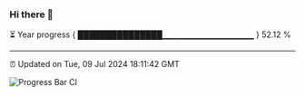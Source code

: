 ### Hi there 👋

⏳ Year progress { ███████████████▁▁▁▁▁▁▁▁▁▁▁▁▁▁▁ } 52.12 %

---

⏰ Updated on Tue, 09 Jul 2024 18:11:42 GMT

![Progress Bar CI](https://github.com/Shyam-Makwana/GitHub-Actions-Demo/workflows/Progress%20Bar%20CI/badge.svg)
